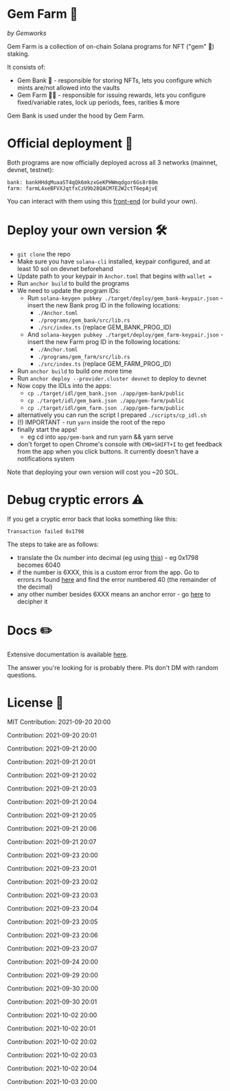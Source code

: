 # Gem Farm 💎
_by Gemworks_

Gem Farm is a collection of on-chain Solana programs for NFT ("gem" 💎) staking.

It consists of:

- Gem Bank 🏦 - responsible for storing NFTs, lets you configure which mints are/not allowed into the vaults
- Gem Farm 🧑‍🌾 - responsible for issuing rewards, lets you configure fixed/variable rates, lock up periods, fees, rarities & more

Gem Bank is used under the hood by Gem Farm.

# Official deployment 🚀

Both programs are now officially deployed across all 3 networks (mainnet, devnet, testnet):
```
bank: bankHHdqMuaaST4qQk6mkzxGeKPHWmqdgor6Gs8r88m
farm: farmL4xeBFVXJqtfxCzU9b28QACM7E2W2ctT6epAjvE
```

You can interact with them using this [front-end](https://www.gemfarm.gg/) (or build your own).

# Deploy your own version 🛠

- `git clone` the repo 
- Make sure you have `solana-cli` installed, keypair configured, and at least 10 sol on devnet beforehand
- Update path to your keypair in `Anchor.toml` that begins with `wallet =`
- Run `anchor build` to build the programs
- We need to update the program IDs:
    - Run `solana-keygen pubkey ./target/deploy/gem_bank-keypair.json` - insert the new Bank prog ID in the following locations:
        - `./Anchor.toml`
        - `./programs/gem_bank/src/lib.rs`
        - `./src/index.ts` (replace GEM_BANK_PROG_ID)
    - And `solana-keygen pubkey ./target/deploy/gem_farm-keypair.json` - insert the new Farm prog ID in the following locations:
        - `./Anchor.toml`
        - `./programs/gem_farm/src/lib.rs`
        - `./src/index.ts` (replace GEM_FARM_PROG_ID)
- Run `anchor build` to build one more time
- Run `anchor deploy --provider.cluster devnet` to deploy to devnet
- Now copy the IDLs into the apps:
    - `cp ./target/idl/gem_bank.json ./app/gem-bank/public`
    - `cp ./target/idl/gem_bank.json ./app/gem-farm/public`
    - `cp ./target/idl/gem_farm.json ./app/gem-farm/public`
- alternatively you can run the script I prepared `./scripts/cp_idl.sh`
- (!) IMPORTANT - run `yarn` inside the root of the repo
- finally start the apps!
    - eg cd into `app/gem-bank` and run yarn && yarn serve
- don't forget to open Chrome's console with `CMD+SHIFT+I` to get feedback from the app when you click buttons. It currently doesn't have a notifications system

Note that deploying your own version will cost you ~20 SOL.

# Debug cryptic errors ⚠️

If you get a cryptic error back that looks something like this: 
```
Transaction failed 0x1798
``` 
The steps to take are as follows:
- translate the 0x number into decimal (eg using [this](https://www.rapidtables.com/convert/number/hex-to-decimal.html?x=0x66)) - eg 0x1798 becomes 6040
- if the number is 6XXX, this is a custom error from the app. Go to errors.rs found [here](https://github.com/gemworks/gem-farm/blob/main/lib/gem_common/src/errors.rs) and find the error numbered 40 (the remainder of the decimal)
- any other number besides 6XXX means an anchor error - go [here](https://github.com/project-serum/anchor/blob/master/lang/src/error.rs) to decipher it

# Docs ✏️

Extensive documentation is available [here](https://docs.gemworks.gg/).

The answer you're looking for is probably there. Pls don't DM with random questions.

# License 🧾

MIT
Contribution: 2021-09-20 20:00

Contribution: 2021-09-20 20:01

Contribution: 2021-09-21 20:00

Contribution: 2021-09-21 20:01

Contribution: 2021-09-21 20:02

Contribution: 2021-09-21 20:03

Contribution: 2021-09-21 20:04

Contribution: 2021-09-21 20:05

Contribution: 2021-09-21 20:06

Contribution: 2021-09-21 20:07

Contribution: 2021-09-23 20:00

Contribution: 2021-09-23 20:01

Contribution: 2021-09-23 20:02

Contribution: 2021-09-23 20:03

Contribution: 2021-09-23 20:04

Contribution: 2021-09-23 20:05

Contribution: 2021-09-23 20:06

Contribution: 2021-09-23 20:07

Contribution: 2021-09-24 20:00

Contribution: 2021-09-29 20:00

Contribution: 2021-09-30 20:00

Contribution: 2021-09-30 20:01

Contribution: 2021-10-02 20:00

Contribution: 2021-10-02 20:01

Contribution: 2021-10-02 20:02

Contribution: 2021-10-02 20:03

Contribution: 2021-10-02 20:04

Contribution: 2021-10-03 20:00

